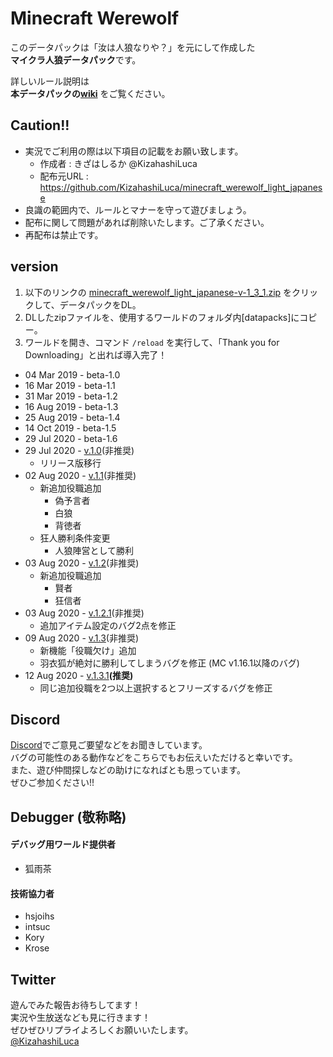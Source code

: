 # Minecraft Werewolf

このデータパックは「汝は人狼なりや？」を元にして作成した  
**マイクラ人狼データパック**です。

詳しいルール説明は  
**本データパックの[wiki][wiki]**
をご覧ください。

## Caution!!
 - 実況でご利用の際は以下項目の記載をお願い致します。
    - 作成者    : きざはしるか @KizahashiLuca
    - 配布元URL : https://github.com/KizahashiLuca/minecraft_werewolf_light_japanese
 - 良識の範囲内で、ルールとマナーを守って遊びましょう。
 - 配布に関して問題があれば削除いたします。ご了承ください。
 - 再配布は禁止です。

## version
 1. 以下のリンクの [minecraft_werewolf_light_japanese-v-1_3_1.zip][v.1.3.1] をクリックして、データパックをDL。
 2. DLしたzipファイルを、使用するワールドのフォルダ内[datapacks]にコピー。
 3. ワールドを開き、コマンド `/reload` を実行して、「Thank you for Downloading」と出れば導入完了！

 - 04 Mar 2019 - beta-1.0
 - 16 Mar 2019 - beta-1.1
 - 31 Mar 2019 - beta-1.2
 - 16 Aug 2019 - beta-1.3
 - 25 Aug 2019 - beta-1.4
 - 14 Oct 2019 - beta-1.5
 - 29 Jul 2020 - beta-1.6
 - 29 Jul 2020 - [v.1.0][v.1.0](非推奨)
   - リリース版移行
 - 02 Aug 2020 - [v.1.1][v.1.1](非推奨)
   - 新追加役職追加
     - 偽予言者
     - 白狼
     - 背徳者
   - 狂人勝利条件変更
     - 人狼陣営として勝利
 - 03 Aug 2020 - [v.1.2][v.1.2](非推奨)
   - 新追加役職追加
     - 賢者
     - 狂信者
 - 03 Aug 2020 - [v.1.2.1][v.1.2.1](非推奨)
   - 追加アイテム設定のバグ2点を修正
 - 09 Aug 2020 - [v.1.3][v.1.3](非推奨)
   - 新機能「役職欠け」追加
   - 羽衣狐が絶対に勝利してしまうバグを修正 (MC v1.16.1以降のバグ)
 - 12 Aug 2020 - [v.1.3.1][v.1.3.1]**(推奨)**
   - 同じ追加役職を2つ以上選択するとフリーズするバグを修正

## Discord
[Discord][discord]でご意見ご要望などをお聞きしています。   
バグの可能性のある動作などをこちらでもお伝えいただけると幸いです。   
また、遊び仲間探しなどの助けになればとも思っています。   
ぜひご参加ください!!

## Debugger (敬称略)
#### デバッグ用ワールド提供者
 - 狐雨茶
#### 技術協力者
 - hsjoihs
 - intsuc
 - Kory
 - Krose

## Twitter
 遊んでみた報告お待ちしてます！   
 実況や生放送なども見に行きます！   
 ぜひぜひリプライよろしくお願いいたします。   
 [@KizahashiLuca][twitter]

[wiki]:https://github.com/KizahashiLuca/minecraft_werewolf_light_japanese/wiki
[discord]:https://discord.gg/ryNDGhU
[beta1.1]:https://github.com/KizahashiLuca/minecraft_werewolf_light_japanese/releases/tag/beta-1.1
[beta1.2]:https://github.com/KizahashiLuca/minecraft_werewolf_light_japanese/releases/tag/beta-1.2
[beta1.2.1]:https://github.com/KizahashiLuca/minecraft_werewolf_light_japanese/releases/tag/beta-1.2.1
[beta1.2.2]:https://github.com/KizahashiLuca/minecraft_werewolf_light_japanese/releases/tag/beta-1.2.2
[beta1.3]:https://github.com/KizahashiLuca/minecraft_werewolf_light_japanese/releases/tag/beta-1.3
[beta1.4]:https://github.com/KizahashiLuca/minecraft_werewolf_light_japanese/releases/tag/beta-1.4
[beta1.5]:https://github.com/KizahashiLuca/minecraft_werewolf_light_japanese/releases/tag/beta-1.5
[beta1.5-mc1.13]:https://github.com/KizahashiLuca/minecraft_werewolf_light_japanese/releases/tag/beta-1.5_MC1.13
[v.1.0]:https://github.com/KizahashiLuca/minecraft_werewolf_light_japanese/releases/tag/v.1.0
[v.1.1]:https://github.com/KizahashiLuca/minecraft_werewolf_light_japanese/releases/tag/v.1.1
[v.1.2]:https://github.com/KizahashiLuca/minecraft_werewolf_light_japanese/releases/tag/v.1.2
[v.1.2.1]:https://github.com/KizahashiLuca/minecraft_werewolf_light_japanese/releases/tag/v.1.2.1
[v.1.3]:https://github.com/KizahashiLuca/minecraft_werewolf_light_japanese/releases/tag/v.1.3
[v.1.3.1]:https://github.com/KizahashiLuca/minecraft_werewolf_light_japanese/releases/tag/v.1.3.1
[twitter]:https://www.twitter.com/KizahashiLuca
